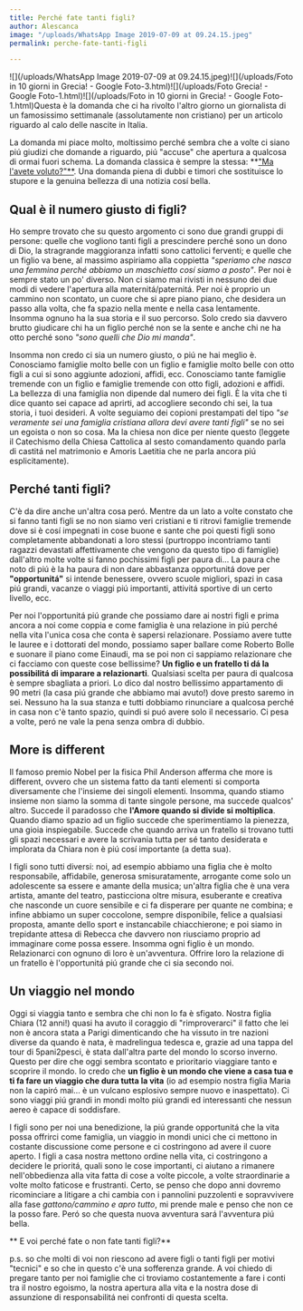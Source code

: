 ```yaml
---
title: Perché fate tanti figli?
author: Alescanca
image: "/uploads/WhatsApp Image 2019-07-09 at 09.24.15.jpeg"
permalink: perche-fate-tanti-figli

---
```

![](/uploads/WhatsApp Image 2019-07-09 at 09.24.15.jpeg)![](/uploads/Foto in 10 giorni in Grecia! - Google Foto-3.html)![](/uploads/Foto Grecia! - Google Foto-1.html)![](/uploads/Foto in 10 giorni in Grecia! - Google Foto-1.html)Questa è la domanda che ci ha rivolto l'altro giorno un giornalista di un famosissimo settimanale (assolutamente non cristiano) per un articolo riguardo al calo delle nascite in Italia.

La domanda mi piace molto, moltissimo perché sembra che a volte ci siano piú giudizi che domande a riguardo, piú "accuse" che apertura a qualcosa di ormai fuori schema. La domanda classica è sempre la stessa: **["Ma l'avete voluto?"**](https://5p2p.it/ma-l-avete-voluto). Una domanda piena di dubbi e timori che sostituisce lo stupore e la genuina bellezza di una notizia cosí bella.

## Qual è il numero giusto di figli?

Ho sempre trovato che su questo argomento ci sono due grandi gruppi di persone: quelle che vogliono tanti figli a prescindere perché sono un dono di Dio, la stragrande maggioranza infatti sono cattolici ferventi; e quelle che un figlio va bene, al massimo aspiriamo alla coppietta *"speriamo che nasca una femmina perché abbiamo un maschietto cosí siamo a posto"*. Per noi è sempre stato un po' diverso. Non ci siamo mai rivisti in nessuno dei due modi di vedere l'apertura alla maternitá/paternitá. Per noi è proprio un cammino non scontato, un cuore che si apre piano piano, che desidera un passo alla volta, che fa spazio nella mente e nella casa lentamente. Insomma ognuno ha la sua storia e il suo percorso. Solo credo sia davvero brutto giudicare chi ha un figlio perché non se la sente e anche chi ne ha otto perché sono *"sono quelli che Dio mi manda"*. 

Insomma non credo ci sia un numero giusto, o piú ne hai meglio è. Conosciamo famiglie molto belle con un figlio e famiglie molto belle con otto figli a cui si sono aggiunte adozioni, affidi, ecc. Conosciamo tante famiglie tremende con un figlio e famiglie tremende con otto figli, adozioni e affidi. La bellezza di una famiglia non dipende dal numero dei figli. È la vita che ti dice quanto sei capace ad aprirti, ad accogliere secondo chi sei, la tua storia, i tuoi desideri. A volte seguiamo dei copioni prestampati del tipo *"se veramente sei una famiglia cristiana allora devi avere tanti figli"* se no sei un egoista o non so cosa. Ma la chiesa non dice per niente questo (leggete il Catechismo della Chiesa Cattolica al sesto comandamento quando parla di castitá nel matrimonio e Amoris Laetitia che ne parla ancora piú esplicitamente).

## Perché tanti figli?

C'è da dire anche un'altra cosa peró. Mentre da un lato a volte constato che si fanno tanti figli se no non siamo veri cristiani e ti ritrovi famiglie tremende dove si è cosí impegnati in cose buone e sante che poi questi figli sono completamente abbandonati a loro stessi (purtroppo incontriamo tanti ragazzi devastati affettivamente che vengono da questo tipo di famiglie) dall'altro molte volte si fanno pochissimi figli per paura di…  La paura che noto di piú è la ha paura di non dare abbastanza opportunitá dove per **"opportunitá"** si intende benessere, ovvero scuole migliori, spazi in casa piú grandi, vacanze o viaggi piú importanti, attivitá sportive di un certo livello, ecc. 

Per noi l'opportunitá piú grande che possiamo dare ai nostri figli e prima ancora a noi come coppia e come famiglia è una relazione in piú perché nella vita l'unica cosa che conta è sapersi relazionare. Possiamo avere tutte le lauree e i dottorati del mondo, possiamo saper ballare come Roberto Bolle e suonare il piano come Einaudi, ma se poi non ci sappiamo relazionare che ci facciamo con queste cose bellissime? **Un figlio e un fratello ti dá la possibilitá di imparare a relazionarti**. Qualsiasi scelta per paura di qualcosa è sempre sbagliata a priori. Lo dico dal nostro bellissimo appartamento di 90 metri (la casa piú grande che abbiamo mai avuto!) dove presto saremo in sei. Nessuno ha la sua stanza e tutti dobbiamo rinunciare a qualcosa perché in casa non c'è tanto spazio, quindi si puó avere solo il necessario. Ci pesa a volte, peró ne vale la pena senza ombra di dubbio.

## More is different

 Il famoso premio Nobel per la fisica Phil Anderson afferma che more is different, ovvero che un sistema fatto da tanti elementi si comporta diversamente che l'insieme dei singoli elementi. Insomma, quando stiamo insieme non siamo la somma di tante singole persone, ma succede qualcos' altro. Succede il paradosso che **l'Amore quando si divide si moltiplica**. Quando diamo spazio ad un figlio succede che sperimentiamo la pienezza, una gioia inspiegabile. Succede che quando arriva un fratello si trovano tutti gli spazi necessari e avere la scrivania tutta per sé tanto desiderata e implorata da Chiara non è piú cosí importante (a detta sua).

I figli sono tutti diversi: noi, ad esempio abbiamo una figlia che è molto responsabile, affidabile, generosa smisuratamente, arrogante come solo un adolescente sa essere e amante della musica; un'altra figlia che è una vera artista, amante del teatro, pasticciona oltre misura, esuberante e creativa che nasconde un cuore sensibile e ci fa disperare per quante ne combina; e infine abbiamo un super coccolone, sempre disponibile, felice a qualsiasi proposta, amante dello sport e instancabile chiacchierone; e poi siamo in trepidante attesa di Rebecca che davvero non riusciamo proprio ad immaginare come possa essere. Insomma ogni figlio è un mondo. Relazionarci con ognuno di loro è un'avventura. Offrire loro la relazione di un fratello è l'opportunitá piú grande che ci sia secondo noi.

## Un viaggio nel mondo

Oggi si viaggia tanto e sembra che chi non lo fa è sfigato. Nostra figlia Chiara (12 anni!) quasi ha avuto il coraggio di "rimproverarci" il fatto che lei non è ancora stata a Parigi dimenticando che ha vissuto in tre nazioni diverse da quando è nata, è madrelingua tedesca e, grazie ad una tappa del tour di 5pani2pesci, è stata dall'altra parte del mondo lo scorso inverno. Questo per dire che oggi sembra scontato e prioritario viaggiare tanto e scoprire il mondo. Io credo che **un figlio è un mondo che viene a casa tua e ti fa fare un viaggio che dura tutta la vita** (io ad esempio nostra figlia Maria non la capiró mai… è un vulcano esplosivo sempre nuovo e inaspettato). Ci sono viaggi piú grandi in mondi molto piú grandi ed interessanti che nessun aereo è capace di soddisfare. 

I figli sono per noi una benedizione, la piú grande opportunitá che la vita possa offrirci come famiglia, un viaggio in mondi unici che ci mettono in costante discussione come persone e ci costringono ad avere il cuore aperto. I figli a casa nostra mettono ordine nella vita, ci costringono a decidere le prioritá, quali sono le cose importanti, ci aiutano a rimanere nell'obbedienza alla vita fatta di cose a volte piccole, a volte straordinarie a volte molto faticose e frustranti. Certo, se penso che dopo anni dovremo ricominciare a litigare a chi cambia con i pannolini puzzolenti e sopravvivere alla fase *gattono/cammino e apro tutto*, mi prende male e penso che non ce la posso fare. Peró so che questa nuova avventura sará l'avventura piú bella.

** E voi perché fate o non fate tanti figli?**

p.s.
so che molti di voi non riescono ad avere figli o tanti figli per motivi "tecnici" e so che in questo c'è una sofferenza grande. A voi chiedo di pregare tanto per noi famiglie che ci troviamo costantemente a fare i conti tra il nostro egoismo, la nostra apertura alla vita e la nostra dose di assunzione di responsabilitá nei confronti di questa scelta.